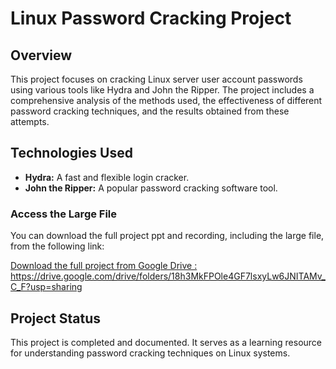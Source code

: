 # Linux Password Cracking Project

## Overview
This project focuses on cracking Linux server user account passwords using various tools like Hydra and John the Ripper. The project includes a comprehensive analysis of the methods used, the effectiveness of different password cracking techniques, and the results obtained from these attempts.

## Technologies Used
- **Hydra:** A fast and flexible login cracker.
- **John the Ripper:** A popular password cracking software tool.

### Access the Large File
You can download the full project ppt and recording, including the large file, from the following link:

[Download the full project from Google Drive : ](#)  https://drive.google.com/drive/folders/18h3MkFPOle4GF7lsxyLw6JNITAMv_C_F?usp=sharing

## Project Status
This project is completed and documented. It serves as a learning resource for understanding password cracking techniques on Linux systems.
